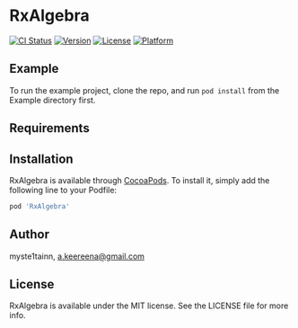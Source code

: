 # RxAlgebra

[![CI Status](https://img.shields.io/travis/myste1tainn/RxAlgebra.svg?style=flat)](https://travis-ci.org/myste1tainn/RxAlgebra)
[![Version](https://img.shields.io/cocoapods/v/RxAlgebra.svg?style=flat)](https://cocoapods.org/pods/RxAlgebra)
[![License](https://img.shields.io/cocoapods/l/RxAlgebra.svg?style=flat)](https://cocoapods.org/pods/RxAlgebra)
[![Platform](https://img.shields.io/cocoapods/p/RxAlgebra.svg?style=flat)](https://cocoapods.org/pods/RxAlgebra)

## Example

To run the example project, clone the repo, and run `pod install` from the Example directory first.

## Requirements

## Installation

RxAlgebra is available through [CocoaPods](https://cocoapods.org). To install
it, simply add the following line to your Podfile:

```ruby
pod 'RxAlgebra'
```

## Author

myste1tainn, a.keereena@gmail.com

## License

RxAlgebra is available under the MIT license. See the LICENSE file for more info.

